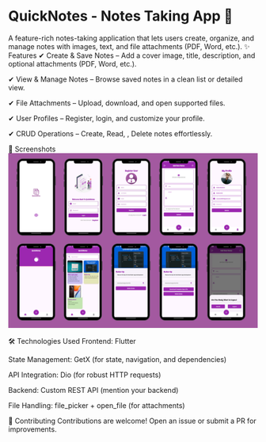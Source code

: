 # QuickNotes - Notes Taking App 📝
A feature-rich notes-taking application that lets users create, organize, and manage notes with images, text, and file attachments (PDF, Word, etc.). 
✨ Features
✔ Create & Save Notes – Add a cover image, title, description, and optional attachments (PDF, Word, etc.).

✔ View & Manage Notes – Browse saved notes in a clean list or detailed view.

✔ File Attachments – Upload, download, and open supported files.

✔ User Profiles – Register, login, and customize your profile.

✔ CRUD Operations – Create, Read, , Delete notes effortlessly.

📸 Screenshots 
![image alt](https://raw.githubusercontent.com/DevUsama007/QuickNotes-Notes-Taking-App-/refs/heads/main/Untitled%20design%20(4).png)

🛠️ Technologies Used
Frontend: Flutter

State Management: GetX (for state, navigation, and dependencies)

API Integration: Dio (for robust HTTP requests)

Backend: Custom REST API (mention your backend)

File Handling: file_picker + open_file (for attachments)


🤝 Contributing
Contributions are welcome! Open an issue or submit a PR for improvements.
